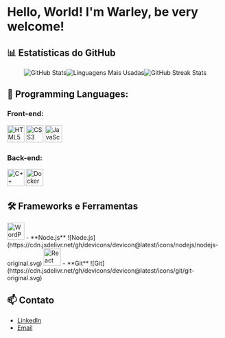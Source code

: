 # Hello, World! I'm Warley, be very welcome!

## 📊 Estatísticas do GitHub

<div style="display: flex; flex-direction: row; justify-content: center; align-items: center;">
  <img src="https://github-readme-stats.vercel.app/api?username=warley004&show_icons=true&theme=radical" alt="GitHub Stats" />
  <img src="https://github-readme-stats.vercel.app/api/top-langs/?username=warley004&layout=compact&theme=radical" alt="Linguagens Mais Usadas" />
  <img src="https://github-readme-streak-stats.herokuapp.com/?user=warley004&theme=dark" alt="GitHub Streak Stats" />
</div>

## 🚀 Programming Languages:

### Front-end:

<div align="left">
<img src="https://cdn.jsdelivr.net/gh/devicons/devicon@latest/icons/html5/html5-original.svg" alt="HTML5" width="40" height="40">
<img src="https://cdn.jsdelivr.net/gh/devicons/devicon@latest/icons/css3/css3-original.svg" alt="CSS3" width="40" height="40" />
<img src="https://cdn.jsdelivr.net/gh/devicons/devicon@latest/icons/javascript/javascript-original.svg" alt="JavaScript" width="40" height="40" />
</div>

### Back-end:

<div align="left">
<img src="https://cdn.jsdelivr.net/gh/devicons/devicon@latest/icons/cplusplus/cplusplus-original.svg" alt="C++" width="40" height="40" />
<img src="https://cdn.jsdelivr.net/gh/devicons/devicon@latest/icons/docker/docker-original.svg" alt="Docker" width="40" height="40" />
</div>

## 🛠️ Frameworks e Ferramentas
<img src="https://cdn.jsdelivr.net/gh/devicons/devicon@latest/icons/wordpress/wordpress-original.svg" alt="WordPress" width="40" height="40" />
- **Node.js** ![Node.js](https://cdn.jsdelivr.net/gh/devicons/devicon@latest/icons/nodejs/nodejs-original.svg)
<img src="https://cdn.jsdelivr.net/gh/devicons/devicon@latest/icons/react/react-original.svg" alt="React" width="40" height="40" />
- **Git** ![Git](https://cdn.jsdelivr.net/gh/devicons/devicon@latest/icons/git/git-original.svg)


## 📫 Contato

- [LinkedIn](https://www.linkedin.com/in/seu-perfil/)
- [Email](mailto:seu-email@example.com)



